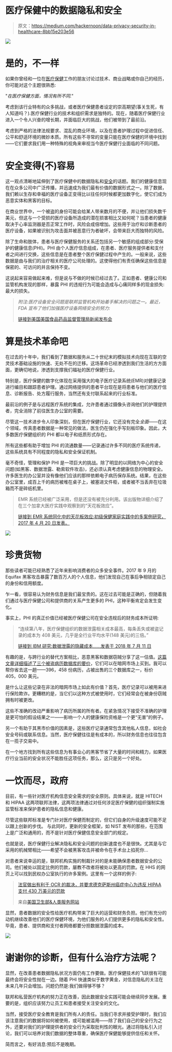 # 医疗保健中的数据隐私和安全

> 原文：<https://medium.com/hackernoon/data-privacy-security-in-healthcare-8bb15e203e56>

![](img/348e046274097a35a8af811513b791f7.png)

# 是的，不一样

如果你曾经和一位在[医疗保健](https://hackernoon.com/tagged/healthcare)工作的朋友讨论过技术、商业战略或你自己的经历，你可能对这个主题很熟悉:

"*在医疗保健方面，情况有所不同."*

考虑到该行业特有的众多挑战，或者医疗保健患者设定的崇高期望(事关生死，有人知道吗？).医疗保健行业的技术和组织需求是独特的。现在，随着医疗保健行业进入一个令人兴奋的增长期，并面临巨大的挑战，他们被带到了最前沿。

考虑到严格的法律法规要求、混乱的商业环境，以及在患者护理过程中促进信任、公平和舒适环境的微妙本质。所有这些不寻常的变量只能在医疗保健的环境中找到——它们要求我们用一种特殊的视角来审视当今医疗保健行业面临的不同问题。

# 安全变得(不)容易

这一观点清晰地延伸到了医疗保健中的数据隐私和[安全](https://hackernoon.com/tagged/security)的话题。我们的健康信息现在在众多公司中广泛传播，并迅速成为我们最有价值的数据形式之一。除了数据，我们赖以生存和幸福的医疗设备正变得比以往任何时候都更加数字化，使它们成为恶意实体和黑客的目标。

在商业世界中，一个被盗的身份可能会给某人带来数月的不便，并让他们损失数千美元，但这与一个受损的医疗设备所造成的潜在损害相比又如何呢？当患者的健康取决于心率监测器是否正常工作时，风险会成倍增加。这些用于治疗和诊断患者的医疗设备，如果被识别为攻击面并被恶意行为者破坏，会带来巨大而独特的风险。

除了生命和肢体，患者与医疗保健服务的关系还包括另一个敏感的组成部分:受保护的健康信息(PHI)。PHI 由个人医疗信息组成，在患者、医疗服务提供者和支付者之间进行交换，这些信息是在患者整个医疗保健过程中产生的。一般来说，这些数据是由与我们的治疗相关的医疗公司处理的。这使得他们有责任确保这些信息是保密的、可访问的并且保持不变。

这说起来容易做起来难，但是说与不做的时候已经过去了。正如患者、健康公司和监管机构发现的那样，暴露 PHI 的违规行为可能会造成与心痛同样多的现金损失:最大的损失。

> *附注:医疗设备安全问题是联邦监管机构开始着手解决的问题之一。最近，FDA 宣布了他们加强医疗设备网络安全的努力:*
> 
> [链接到美国美国食品药品监督管理局新闻发布会](https://www.fda.gov/NewsEvents/Newsroom/PressAnnouncements/ucm622074.htm)

# 算是技术革命吧

在过去的十年中，我们看到了数据和服务从二十世纪末的模拟技术向现在互联的空灵技术基础设施的快速、无处不在的迁移。这场革命已经渗透到我们生活的方方面面，更确切地说，渗透到支撑我们福祉的医疗保健行业。

特别是，医疗保健的数字化体现在采用强大的电子医疗记录系统(EMR)对健康记录进行编目和跟踪患者护理。通过网络提供的患者平台现在是将患者与他们的医疗信息、诊断报告、处方履行服务，当然还有支付联系起来的行业标准。

最前沿的例子是与远程医疗系统的集成，允许患者通过摄像头咨询他们的护理提供者，完全消除了前往医生办公室的需要。

尽管这一技术进步令人印象深刻，但在医疗保健行业，它还没有完全*全面*——在这个领域，传真患者数据是一种常见的做法，医生仍在强化手写刻板印象。因此，大多数医疗保健组织的 PHI 都以电子和纸质形式存在。

所有这些都有助于增加 PHI 的流通数量——记录通过许多不同的医疗系统传递，这些系统具有不同程度的隐私和安全保证机制。

毫不奇怪，管理和保护 PHI 是一项巨大的挑战。除了明显的以网络为中心的安全问题(如黑客、数据泄露、勒索软件攻击)，还必须认真考虑健康信息的物理安全。许多医生的办公室并没有像他们应该的那样依赖电子病历保存系统。结果，在这些办公室里，成百上千的病历被堆在桌子上，被塞进文件柜，或者被不当丢弃在垃圾箱而不是碎纸机里。

> EMR 系统已经被广泛采用，但是还没有被充分利用。该出版物详细介绍了在三个加拿大医疗实践中观察到的“天花板效应”。
> 
> [链接到 EMR 系统同化中的天花板效应:初级保健家庭实践中的多案例研究，2017 年 4 月 20 日发表。](https://bmcmedinformdecismak.biomedcentral.com/articles/10.1186/s12911-017-0445-1)

![](img/b9c9687cbe1fc87d3263f69df7ffaa53.png)

# 珍贵货物

那些读者可能已经熟悉了近年来影响消费者的众多安全事件。2017 年 9 月的 Equifax 黑客攻击暴露了数百万人的个人信息，他们发现自己在事后争相锁定自己的身份和信用额度。

乍一看，很容易认为财务信息是我们最宝贵的。这在过去可能是正确的，但随着我们通过与医疗保健公司和提供商的关系产生更多的 PHI，这种平衡肯定会发生变化。

事实上，PHI 的真正价值已经被医疗保健公司在安全违规后的财务成本所证明:

> “连续第八年，医疗保健组织的数据泄露相关成本最高，每条丢失或被盗记录的成本为 408 美元，几乎是全行业平均水平(148 美元)的三倍。”
> 
> [链接到 IBM 研究:数据泄露的隐藏成本……发表于 2018 年 7 月 11 日](https://newsroom.ibm.com/2018-07-11-IBM-Study-Hidden-Costs-of-Data-Breaches-Increase-Expenses-for-Businesses)

有趣的是，与跨行业的替代方案相比，恶意黑客和数据窃贼分享了这一估值。[这篇文章详细描述了三个被盗病历数据库的要价](https://news.softpedia.com/news/hacker-selling-651-894-patient-records-on-the-dark-web-505680.shtml)，它们可以在暗网市场上买到。我可以帮你省去这一趟——396，458 份病历，占被出售的三个数据库之一，标价 405，000 美元。

是什么让这些记录在非法的暗网市场上如此有价值？首先，医疗记录可以被用来进行保险欺诈。更糟糕的是，当它们以这种方式被使用时，它们经常会在被身份窃贼拥有时被更改。

这些不准确的改动严重影响了病历所属的所有者。在紧急情况下接受不准确的护理是更可怕的假设结果之一——影响一个人的健康保险资格是一个更“无害”的例子。

另一个有助于其黑市价值的因素是，这些医疗记录通常包含其他私人信息，如社会安全号码或联系信息。当然，医疗保健往往是有成本的，所以财务信息也往往包含在一揽子交易中。

在一个地方找到所有这些信息为有事业心的黑客节省了大量的时间和精力，如果医疗行业当前的安全状况不能胜任这项任务，那么，这只是另一个好处。

# 一饮而尽，政府

目前，有一些针对医疗机构信息安全需求的安全原则。具体来说，就是 HITECH 和 HIPAA 这两项联邦法律，这两项法律通过对任何涉足医疗保健的组织强制实施监管标准来保护患者的隐私信息和健康。

尽管这些联邦标准是专门针对医疗保健而制定的，但它们自身的升级速度可能不足以跟上创新的步伐。
与此同时，更新的安全框架，如 NIST 发布的那些，在范围上是广泛和通用的，而不是针对医疗保健信息安全部门的规定。

也就是说，医疗保健行业解决隐私和安全问题的创新速度也不是很快。尤其是与它采用的机械臂相比——希望不会被黑客攻击并被命令在手术台上掐死你…

对患者来说幸运的是，联邦机构实施的制裁针对的是未能确保患者数据安全的公司。他们被处以固定比例的罚款，屡教不改者将被处以更高的罚款。在 HHS 的网页上可以找到民权办公室执行的许多案例。这里有一个这样的例子:

> [法官做出有利于 OCR 的裁决，并要求德克萨斯州癌症中心为违反 HIPAA 支付 430 万美元的罚款](https://www.hhs.gov/about/news/2018/06/18/judge-rules-in-favor-of-ocr-and-requires-texas-cancer-center-to-pay-4.3-million-in-penalties-for-hipaa-violations.html)
> 
> 来自[美国卫生部&人类服务网站](https://www.hhs.gov/hipaa/for-professionals/compliance-enforcement/agreements/index.html)

显然，患者数据的安全性给医疗机构带来了巨大的运营和财务负担。他们有充分的动机继续改善他们的医疗保健环境，为他们服务的人们提供更多的隐私和安全性。毕竟，患者、提供商和支付者网络都要分担数据泄露的成本。

![](img/2c3e188125ee27c18c91bc917137ec8b.png)

# 谢谢你的诊断，但有什么治疗方法呢？

显然，在改善患者数据隐私状况方面仍有工作要做。医疗保健技术的飞跃很有可能最终会将安全性抛在一边。随着 PHI 快速类似于数字黄金，对信息隐私的关注在未来几年只会增加。问题仍然是:我们做得够不够？

联邦和私营医疗机构的努力正在改善，因此数据安全实践可能会继续同步发展。重要的是，组织应该努力让员工和患者接受关注安全的文化。

当然，接受医疗安全教育是我们所有人的责任。当我们寻求并接受护理时，我们应该注意我们的数据将如何被使用，或可能被滥用——除了我们自己的安全行为之外，还要对我们的护理提供者的安全行为采取批判性的眼光。通过将隐私引入讨论，我们可以培养对我们数据的整体尊重，确保医疗保健能够提供信任和关怀。

简而言之，有好消息:预后不是晚期。